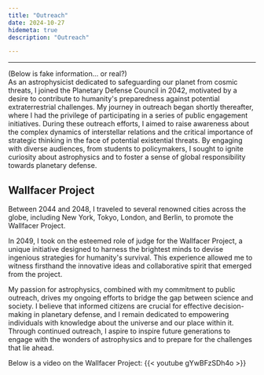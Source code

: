 ```yaml
---
title: "Outreach"
date: 2024-10-27
hidemeta: true
description: "Outreach"

---
```

---
(Below is fake information... or real?)  
As an astrophysicist dedicated to safeguarding our planet from cosmic threats, I joined the Planetary Defense Council in 2042, motivated by a desire to contribute to humanity's preparedness against potential extraterrestrial challenges. My journey in outreach began shortly thereafter, where I had the privilege of participating in a series of public engagement initiatives. During these outreach efforts, I aimed to raise awareness about the complex dynamics of interstellar relations and the critical importance of strategic thinking in the face of potential existential threats. By engaging with diverse audiences, from students to policymakers, I sought to ignite curiosity about astrophysics and to foster a sense of global responsibility towards planetary defense.

## Wallfacer Project

Between 2044 and 2048, I traveled to several renowned cities across the globe, including New York, Tokyo, London, and Berlin, to promote the Wallfacer Project.

In 2049, I took on the esteemed role of judge for the Wallfacer Project, a unique initiative designed to harness the brightest minds to devise ingenious strategies for humanity's survival. This experience allowed me to witness firsthand the innovative ideas and collaborative spirit that emerged from the project.

My passion for astrophysics, combined with my commitment to public outreach, drives my ongoing efforts to bridge the gap between science and society. I believe that informed citizens are crucial for effective decision-making in planetary defense, and I remain dedicated to empowering individuals with knowledge about the universe and our place within it. Through continued outreach, I aspire to inspire future generations to engage with the wonders of astrophysics and to prepare for the challenges that lie ahead.

Below is a video on the Wallfacer Project:
{{< youtube gYwBFzSDh4o >}}